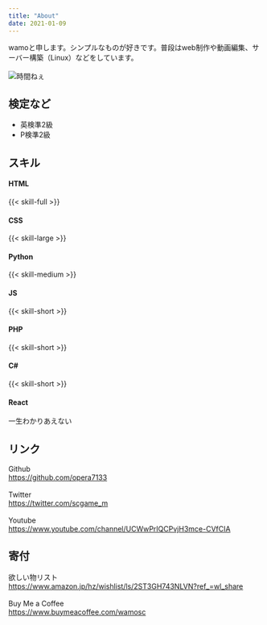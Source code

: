 ```yaml
---
title: "About" 
date: 2021-01-09 
---
```


wamoと申します。シンプルなものが好きです。普段はweb制作や動画編集、サーバー構築（Linux）などをしています。  
&nbsp;  
![時間ねぇ](https://user-images.githubusercontent.com/39876629/87847438-4eb0e980-c913-11ea-9916-180535186a13.png)

## 検定など
* 英検準2級
* P検準2級

## スキル

#### HTML
{{< skill-full >}}
#### CSS
{{< skill-large >}}
#### Python
{{< skill-medium >}}
#### JS
{{< skill-short >}}
#### PHP
{{< skill-short >}}
#### C#
{{< skill-short >}}
#### React
一生わかりあえない

## リンク

Github  
https://github.com/opera7133  
&nbsp;  
Twitter  
https://twitter.com/scgame_m  
&nbsp;  
Youtube  
https://www.youtube.com/channel/UCWwPrIQCPvjH3mce-CVfCIA

## 寄付

欲しい物リスト  
https://www.amazon.jp/hz/wishlist/ls/2ST3GH743NLVN?ref_=wl_share  
&nbsp;  
Buy Me a Coffee  
https://www.buymeacoffee.com/wamosc  


